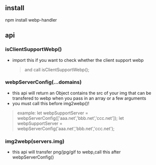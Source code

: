 ## install
npm install webp-handler

## api
### isClientSupportWebp()
* import this if you want to check whether the client support webp
    > and call isClientSupportWebp();

### webpServerConfig(...domains)
* this api will return an Object contains the src of your img that can be transfered to webp when you pass in an array or a few arguments 
* you must call this before img2webp()!
> example:
        let webpSupportServer = webpServerConfig(['aaa.net','bbb.net','ccc.net']);
        let webpSupportServer = webpServerConfig('aaa.net','bbb.net','ccc.net');

### img2webp(servers.img) ###
* this api will transfer png/jpg/gif to webp,call this after webpServerConfig()
    
        